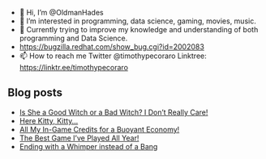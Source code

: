 - 👋 Hi, I’m @OldmanHades
- 👀 I’m interested in programming, data science, gaming, movies, music.
- 🌱 Currently trying to improve my knowledge and understanding of both programming and Data Science.
- https://bugzilla.redhat.com/show_bug.cgi?id=2002083
- 📫 How to reach me Twitter @timothypecoraro
Linktree: https://linktr.ee/timothypecoraro

## Blog posts
<!-- BLOG-POST-LIST:START -->
- [Is She a Good Witch or a Bad Witch? I Don’t Really Care!](https://medium.com/@timothypecoraro/is-she-a-good-witch-or-a-bad-witch-i-dont-really-care-4ba2c4135515?source=rss-5097f5c9b801------2)
- [Here Kitty, Kitty…](https://medium.com/@timothypecoraro/here-kitty-kitty-43e2925463d2?source=rss-5097f5c9b801------2)
- [All My In-Game Credits for a Buoyant Economy!](https://medium.com/@timothypecoraro/all-my-in-game-credits-for-a-buoyant-economy-548f05b2c48c?source=rss-5097f5c9b801------2)
- [The Best Game I’ve Played All Year!](https://medium.com/@timothypecoraro/the-best-game-ive-played-all-year-987c6a109afa?source=rss-5097f5c9b801------2)
- [Ending with a Whimper instead of a Bang](https://medium.com/@timothypecoraro/ending-with-a-whimper-instead-of-a-bang-bdda983b1481?source=rss-5097f5c9b801------2)
<!-- BLOG-POST-LIST:END -->
